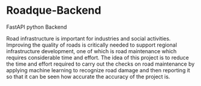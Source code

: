 # Roadque-Backend
FastAPI python Backend


Road infrastructure is important for industries and social activities. Improving the quality of roads is critically needed to support regional infrastructure development, one of which is road maintenance which requires considerable time and effort. The idea of this project is to reduce the time and effort required to carry out the checks on road maintenance by applying machine learning to recognize road damage and then reporting it so that it can be seen how accurate the accuracy of the project is.
